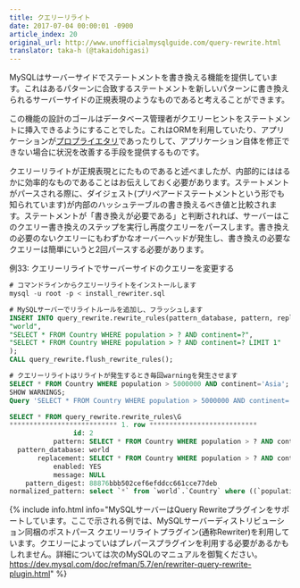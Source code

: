```yaml
---
title: クエリーリライト
date: 2017-07-04 00:00:01 -0900
article_index: 20
original_url: http://www.unofficialmysqlguide.com/query-rewrite.html
translator: taka-h (@takaidohigasi)
---
```


MySQLはサーバーサイドでステートメントを書き換える機能を提供しています。これはあるパターンに合致するステートメントを新しいパターンに書き換えられるサーバーサイドの正規表現のようなものであると考えることができます。

この機能の設計のゴールはデータベース管理者がクエリーヒントをステートメントに挿入できるようにすることでした。これはORMを利用していたり、アプリケーションが[プロプライエタリ](https://ja.wikipedia.org/wiki/%E3%83%97%E3%83%AD%E3%83%97%E3%83%A9%E3%82%A4%E3%82%A8%E3%82%BF%E3%83%AA%E3%83%BB%E3%82%BD%E3%83%95%E3%83%88%E3%82%A6%E3%82%A7%E3%82%A2)であったりして、アプリケーション自体を修正できない場合に状況を改善する手段を提供するものです。

クエリーリライトが正規表現とにたものであると述べましたが、内部的にははるかに効率的なものであることはお伝えしておく必要があります。ステートメントがパースされる際に、ダイジェスト(プリペアードステートメントという形でも知られています)が内部のハッシュテーブルの書き換えるべき値と比較されます。ステートメントが「書き換えが必要である」と判断されれば、サーバーはこのクエリー書き換えのステップを実行し再度クエリーをパースします。書き換えの必要のないクエリーにもわずかなオーバーヘッドが発生し、書き換えの必要なクエリーは簡単にいうと2回パースする必要があります。

例33: クエリーリライトでサーバーサイドのクエリーを変更する

```sql
# コマンドラインからクエリーリライトをインストールします
mysql -u root -p < install_rewriter.sql

# MySQLサーバーでリライトルールを追加し、フラッシュします
INSERT INTO query_rewrite.rewrite_rules(pattern_database, pattern, replacement) VALUES (
"world",
"SELECT * FROM Country WHERE population > ? AND continent=?",
"SELECT * FROM Country WHERE population > ? AND continent=? LIMIT 1"
);
CALL query_rewrite.flush_rewrite_rules();

# クエリーリライトはリライトが発生するとき毎回warningを発生させます
SELECT * FROM Country WHERE population > 5000000 AND continent='Asia';
SHOW WARNINGS;
Query 'SELECT * FROM Country WHERE population > 5000000 AND continent='Asia'' rewritten to 'SELECT * FROM Country WHERE population > 5000000 AND continent='Asia' LIMIT 1' by a query rewrite plugin

SELECT * FROM query_rewrite.rewrite_rules\G
*************************** 1. row ***************************
                id: 2
           pattern: SELECT * FROM Country WHERE population > ? AND continent=?
  pattern_database: world
       replacement: SELECT * FROM Country WHERE population > ? AND continent=? LIMIT 1
           enabled: YES
           message: NULL
    pattern_digest: 88876bbb502cef6efddcc661cce77deb
normalized_pattern: select `*` from `world`.`Country` where ((`population` > ?) and (`continent` = ?))
```

{% include info.html info="MySQLサーバーはQuery Rewriteプラグインをサポートしています。ここで示される例では、MySQLサーバーディストリビューション同梱のポストパース クエリーリライトプラグイン(通称Rewriter)を利用しています。クエリーによっていはプレパースプラグインを利用する必要があるかもしれません。詳細については次のMySQLのマニュアルを御覧ください。 https://dev.mysql.com/doc/refman/5.7/en/rewriter-query-rewrite-plugin.html" %}
